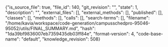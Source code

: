{"is_source_file": true, "file_id": 140, "git_revision": "", "state": 1, "description": "", "external_files": [], "external_methods": [], "published": [], "classes": [], "methods": [], "calls": [], "search-terms": [], "filename": "/home/kavia/workspace/code-generation/campusschedpro-95046-95052/utils/FINAL_SUMMARY.md", "hash": "1da39bf9836007eb7359435db03ff84e", "format-version": 4, "code-base-name": "default", "knowledge_revision": 508}